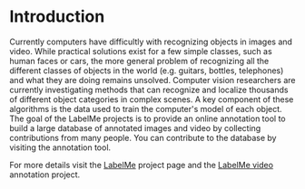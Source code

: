 # Introduction #

Currently computers have difficultly with recognizing objects in images and video. While practical solutions exist for a few simple classes, such as human faces or cars, the more general problem of recognizing all the different classes of objects in the world (e.g. guitars, bottles, telephones) and what they are doing remains unsolved. Computer vision researchers are currently investigating methods that can recognize and localize thousands of different object categories in complex scenes. A key component of these algorithms is the data used to train the computer's model of each object. The goal of the LabelMe projects is to provide an online annotation tool to build a large database of annotated images and video by collecting contributions from many people. You can contribute to the database by visiting the annotation tool.

For more details visit the [LabelMe](http://labelme.csail.mit.edu) project page and the [LabelMe video](http://labelme.csail.mit.edu/LabelMeVideo) annotation project.